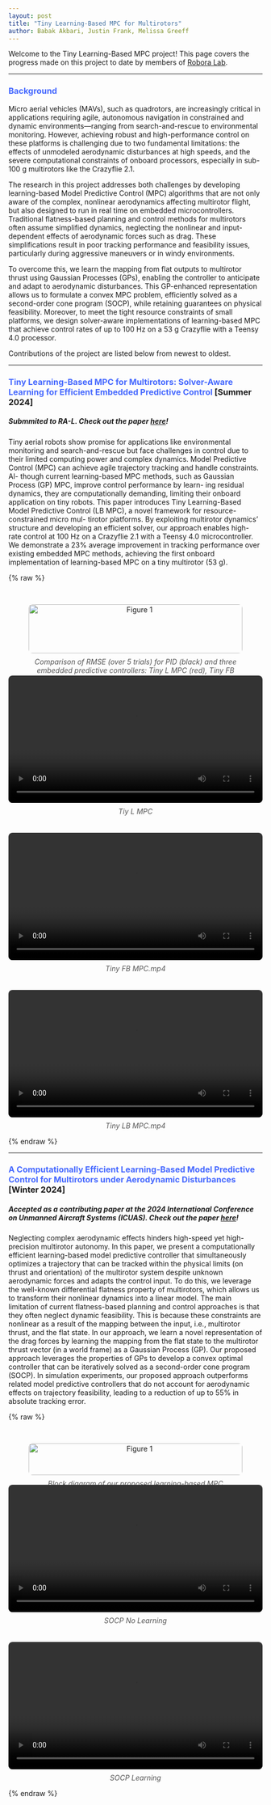 ```yaml
---
layout: post
title: "Tiny Learning-Based MPC for Multirotors"
author: Babak Akbari, Justin Frank, Melissa Greeff
---
```

Welcome to the Tiny Learning-Based MPC project! This page covers the progress made on this project to date by members of [Robora Lab](https://roboralab.com/).

---
### <span style="color: #4568ff;">Background</span>
Micro aerial vehicles (MAVs), such as quadrotors, are increasingly critical in applications requiring agile, autonomous navigation in constrained and dynamic environments—ranging from search-and-rescue to environmental monitoring. However, achieving robust and high-performance control on these platforms is challenging due to two fundamental limitations: the effects of unmodeled aerodynamic disturbances at high speeds, and the severe computational constraints of onboard processors, especially in sub-100 g multirotors like the Crazyflie 2.1.

The research in this project addresses both challenges by developing learning-based Model Predictive Control (MPC) algorithms that are not only aware of the complex, nonlinear aerodynamics affecting multirotor flight, but also designed to run in real time on embedded microcontrollers. Traditional flatness-based planning and control methods for multirotors often assume simplified dynamics, neglecting the nonlinear and input-dependent effects of aerodynamic forces such as drag. These simplifications result in poor tracking performance and feasibility issues, particularly during aggressive maneuvers or in windy environments.

To overcome this, we learn the mapping from flat outputs to multirotor thrust using Gaussian Processes (GPs), enabling the controller to anticipate and adapt to aerodynamic disturbances. This GP-enhanced representation allows us to formulate a convex MPC problem, efficiently solved as a second-order cone program (SOCP), while retaining guarantees on physical feasibility. Moreover, to meet the tight resource constraints of small platforms, we design solver-aware implementations of learning-based MPC that achieve control rates of up to 100 Hz on a 53 g Crazyflie with a Teensy 4.0 processor.

Contributions of the project are listed below from newest to oldest.

---
### <span style="color: #4568ff;">Tiny Learning-Based MPC for Multirotors: Solver-Aware Learning for Efficient Embedded Predictive Control </span>[Summer 2024]
##### Submmited to RA-L. Check out the paper [here](https://arxiv.org/pdf/2410.23634)!
Tiny aerial robots show promise for applications
like environmental monitoring and search-and-rescue but face
challenges in control due to their limited computing power
and complex dynamics. Model Predictive Control (MPC) can
achieve agile trajectory tracking and handle constraints. Al-
though current learning-based MPC methods, such as Gaussian
Process (GP) MPC, improve control performance by learn-
ing residual dynamics, they are computationally demanding,
limiting their onboard application on tiny robots. This paper
introduces Tiny Learning-Based Model Predictive Control (LB
MPC), a novel framework for resource-constrained micro mul-
tirotor platforms. By exploiting multirotor dynamics’ structure
and developing an efficient solver, our approach enables high-
rate control at 100 Hz on a Crazyflie 2.1 with a Teensy 4.0
microcontroller. We demonstrate a 23% average improvement
in tracking performance over existing embedded MPC methods,
achieving the first onboard implementation of learning-based
MPC on a tiny multirotor (53 g).

{% raw %}
<!-- Top Row: Image + Video Side by Side -->
<div style="display: flex; flex-wrap: wrap; justify-content: space-between; gap: 20px; margin-bottom: 30px; margin-top: 30px;">

  <!-- Figure 1 Image -->
  <figure style="flex: 1; min-width: 300px; text-align: center;">
    <img src="assets/rmse_boxplot.png" alt="Figure 1" style="width: 100%; max-width: 100%; border-radius: 8px;">
    <figcaption style="margin-top: 8px; font-style: italic; color: #555;">
      Comparison of RMSE (over 5 trials) for PID
      (black) and three embedded predictive controllers: Tiny L MPC (red), Tiny
      FB MPC (yellow), and our proposed Tiny LB MPC (blue) for L Shape,
      Figure 8, Slanted Circle, and Figure S trajectories.
    </figcaption>
  </figure>
</div>

<!-- Three Videos Side-by-Side -->
<div style="display: flex; flex-wrap: wrap; justify-content: space-between; gap: 20px;">

  <div style="flex: 1; min-width: 250px; text-align: center;">
    <video controls style="width: 100%; border-radius: 8px;">
      <source src="assets/Tiny L MPC.mp4" type="video/mp4">
      Your browser does not support the video tag.
    </video>
    <p style="margin-top: 8px; font-style: italic; color: #555;">
      Tiy L MPC
    </p>
  </div>

  <div style="flex: 1; min-width: 250px; text-align: center;">
    <video controls style="width: 100%; border-radius: 8px;">
      <source src="assets/Tiny FB MPC.mp4" type="video/mp4">
      Your browser does not support the video tag.
    </video>
    <p style="margin-top: 8px; font-style: italic; color: #555;">
      Tiny FB MPC.mp4
    </p>
  </div>

  <div style="flex: 1; min-width: 250px; text-align: center;">
    <video controls style="width: 100%; border-radius: 8px;">
      <source src="assets/Tiny LB MPC.mp4" type="video/mp4">
      Your browser does not support the video tag.
    </video>
    <p style="margin-top: 8px; font-style: italic; color: #555;">
      Tiny LB MPC.mp4
    </p>
  </div>

</div>

</div>
{% endraw %}

---
### <span style="color: #4568ff;">A Computationally Efficient Learning-Based Model Predictive Control for Multirotors under Aerodynamic Disturbances </span>[Winter 2024]
##### Accepted as a contributing paper at the 2024 International Conference on Unmanned Aircraft Systems (ICUAS). Check out the paper [here](https://ieeexplore.ieee.org/stamp/stamp.jsp?arnumber=10557089)!
Neglecting complex aerodynamic effects hinders
high-speed yet high-precision multirotor autonomy. In this
paper, we present a computationally efficient learning-based
model predictive controller that simultaneously optimizes a
trajectory that can be tracked within the physical limits
(on thrust and orientation) of the multirotor system despite
unknown aerodynamic forces and adapts the control input.
To do this, we leverage the well-known differential flatness
property of multirotors, which allows us to transform their
nonlinear dynamics into a linear model. The main limitation of
current flatness-based planning and control approaches is that
they often neglect dynamic feasibility. This is because these
constraints are nonlinear as a result of the mapping between
the input, i.e., multirotor thrust, and the flat state. In our
approach, we learn a novel representation of the drag forces by
learning the mapping from the flat state to the multirotor thrust
vector (in a world frame) as a Gaussian Process (GP). Our
proposed approach leverages the properties of GPs to develop
a convex optimal controller that can be iteratively solved as a
second-order cone program (SOCP). In simulation experiments,
our proposed approach outperforms related model predictive
controllers that do not account for aerodynamic effects on
trajectory feasibility, leading to a reduction of up to 55% in
absolute tracking error.

{% raw %}
<!-- Top Row: Image + Video Side by Side -->
<div style="display: flex; flex-wrap: wrap; justify-content: space-between; gap: 20px; margin-bottom: 5px; margin-top: 30px;">

  <!-- Figure 1 Image -->
  <figure style="flex: 1; min-width: 300px; text-align: center;">
    <img src="assets/Block_SOCP.png" alt="Figure 1" style="width: 100%; max-width: 100%; border-radius: 8px;">
    <figcaption style="margin-top: 8px; font-style: italic; color: #555;">
      Block diagram of our proposed learning-based MPC architecture.
    </figcaption>
  </figure>
</div>

<!-- Two Videos Side-by-Side -->
<div style="display: flex; flex-wrap: wrap; justify-content: space-between; gap: 20px;">

  <div style="flex: 1; min-width: 300px; text-align: center;">
    <video controls style="width: 100%; border-radius: 8px;">
      <source src="assets/w=2animationn.mp4" type="video/mp4">
      Your browser does not support the video tag.
    </video>
    <p style="margin-top: 8px; font-style: italic; color: #555;">
      SOCP No Learning
    </p>
  </div>

  <div style="flex: 1; min-width: 300px; text-align: center;">
    <video controls style="width: 100%; border-radius: 8px;">
      <source src="assets/w=2animationl.mp4" type="video/mp4">
      Your browser does not support the video tag.
    </video>
    <p style="margin-top: 8px; font-style: italic; color: #555;">
      SOCP Learning
    </p>
  </div>

</div>
{% endraw %}

<!-- --- -->
<!-- ### References
[1]	Y. Wang, W. Liu, J. Liu, and C. Sun, “Cooperative USV–UAV marine search and rescue with visual navigation and reinforcement learning-based control,” ISA Trans., vol. 137, pp. 222–235, 2023. -->